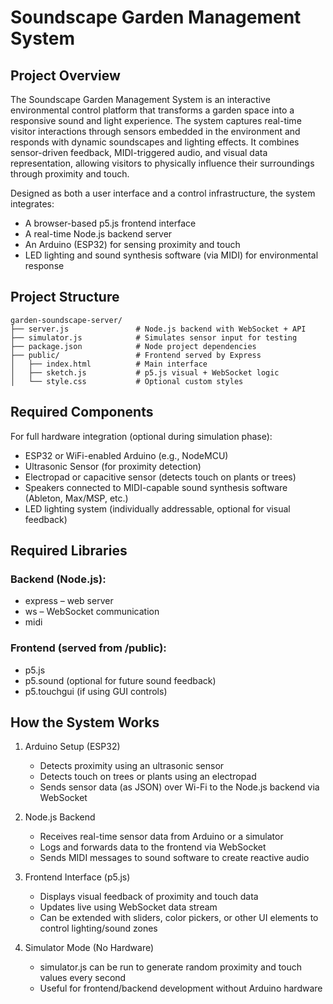 
# Soundscape Garden Management System

## Project Overview

The Soundscape Garden Management System is an interactive environmental control platform that transforms a garden space into a responsive sound and light experience. The system captures real-time visitor interactions through sensors embedded in the environment and responds with dynamic soundscapes and lighting effects. It combines sensor-driven feedback, MIDI-triggered audio, and visual data representation, allowing visitors to physically influence their surroundings through proximity and touch.

Designed as both a user interface and a control infrastructure, the system integrates:

- A browser-based p5.js frontend interface
- A real-time Node.js backend server
- An Arduino (ESP32) for sensing proximity and touch
- LED lighting and sound synthesis software (via MIDI) for environmental response


## Project Structure

```
garden-soundscape-server/
├── server.js               # Node.js backend with WebSocket + API
├── simulator.js            # Simulates sensor input for testing
├── package.json            # Node project dependencies
├── public/                 # Frontend served by Express
│   ├── index.html          # Main interface
│   ├── sketch.js           # p5.js visual + WebSocket logic
│   └── style.css           # Optional custom styles
```

## Required Components

For full hardware integration (optional during simulation phase):

- ESP32 or WiFi-enabled Arduino (e.g., NodeMCU)
- Ultrasonic Sensor (for proximity detection)
- Electropad or capacitive sensor (detects touch on plants or trees)
- Speakers connected to MIDI-capable sound synthesis software (Ableton, Max/MSP, etc.)
- LED lighting system (individually addressable, optional for visual feedback)

## Required Libraries

### Backend (Node.js):
- express – web server
- ws – WebSocket communication
- midi

### Frontend (served from /public):
- p5.js
- p5.sound (optional for future sound feedback)
- p5.touchgui (if using GUI controls)

## How the System Works

1. Arduino Setup (ESP32)  
   - Detects proximity using an ultrasonic sensor  
   - Detects touch on trees or plants using an electropad  
   - Sends sensor data (as JSON) over Wi-Fi to the Node.js backend via WebSocket

2. Node.js Backend  
   - Receives real-time sensor data from Arduino or a simulator  
   - Logs and forwards data to the frontend via WebSocket  
   - Sends MIDI messages to sound software to create reactive audio

3. Frontend Interface (p5.js)  
   - Displays visual feedback of proximity and touch data  
   - Updates live using WebSocket data stream  
   - Can be extended with sliders, color pickers, or other UI elements to control lighting/sound zones

4. Simulator Mode (No Hardware)  
   - simulator.js can be run to generate random proximity and touch values every second  
   - Useful for frontend/backend development without Arduino hardware
